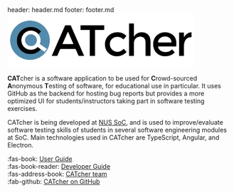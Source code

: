 <frontmatter>
  header: header.md
  footer: footer.md
</frontmatter>

<img src="https://raw.githubusercontent.com/CATcher-org/CATcher/master/src/assets/images/CATcher_logo.png" alt="CATcher" width="420"/>

**CAT**cher is a software application to be used for **C**rowd-sourced **A**nonymous **T**esting of software, for educational use in particular. It uses GitHub as the backend for hosting bug reports but provides a more optimized UI for students/instructors taking part in software testing exercises.

CATcher is being developed at [NUS SoC](https://www.comp.nus.edu.sg/), and is used to improve/evaluate software testing skills of students in several software engineering modules at SoC. Main technologies used in CATcher are TypeScript, Angular, and Electron.

:fas-book: [User Guide](ug/)<br>
:fas-book-reader: [Developer Guide](dg/)<br>
:fas-address-book: [CATcher team](about-us.md)<br>
:fab-github: [CATcher on GitHub](https://github.com/CATcher-org/CATcher)<br>
